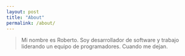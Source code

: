 ```yaml
---
layout: post
title: "About"
permalink: /about/
---
```


> Mi nombre es Roberto. Soy desarrollador de software y trabajo liderando un equipo de programadores. Cuando me dejan. 
